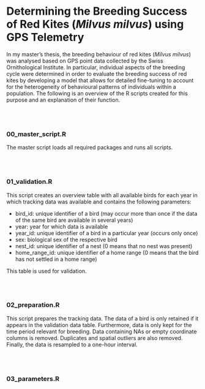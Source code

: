 # Determining the Breeding Success of Red Kites (*Milvus milvus*) using GPS Telemetry
In my master’s thesis, the breeding behaviour of red kites (*Milvus milvus*) was analysed based on GPS point data collected by the Swiss Ornithological Institute. In particular, individual aspects of the breeding cycle were determined in order to evaluate the breeding success of red kites by developing a model that allows for detailed fine-tuning to account for the heterogeneity of behavioural patterns of individuals within a population. The following is an overview of the R scripts created for this purpose and an explanation of their function.

<br />
<br />

### 00_master_script.R
The master script loads all required packages and runs all scripts.

<br />
<br />

### 01_validation.R
This script creates an overview table with all available birds for each year in which tracking data was available and contains the following parameters:

- bird_id: unique identifier of a bird (may occur more than once if the data of the same bird are available in several years)
- year: year for which data is available
- year_id: unique identifier of a bird in a particular year (occurs only once)
- sex: biological sex of the respective bird
- nest_id: unique identifier of a nest (0 means that no nest was present)
- home_range_id: unique identifier of a home range (0 means that the bird has not settled in a home range)

This table is used for validation.

<br />
<br />

### 02_preparation.R
This script prepares the tracking data. The data of a bird is only retained if it appears in the validation data table. Furthermore, data is only kept for the time period relevant for breeding. Data containing NAs or empty coordinate columns is removed. Duplicates and spatial outliers are also removed. Finally, the data is resampled to a one-hour interval.

<br />
<br />

### 03_parameters.R
